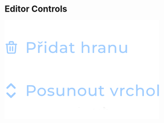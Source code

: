 # Editor Controls
![Editor_Controls](https://github.com/TheFrederick-git/Graphs/blob/main/images/help.png?raw=true)
